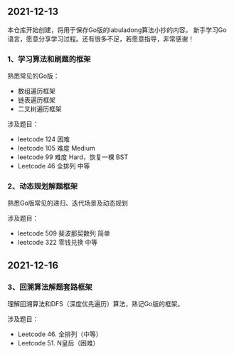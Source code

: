 ## 2021-12-13
本仓库开始创建，将用于保存Go版的labuladong算法小抄的内容。
新手学习Go语言，愿意分享学习过程。还有很多不足，若愿意指导，非常感谢！

### 1、学习算法和刷题的框架
熟悉常见的Go版：
- 数组遍历框架
- 链表遍历框架
- 二叉树遍历框架

涉及题目：  
* leetcode 124 困难
* leetcode 105 难度 Medium
* leetcode 99 难度 Hard，恢复一棵 BST
* Leetcode 46 全排列 中等

### 2、动态规划解题框架
熟悉Go版常见的递归、迭代场景及动态规划

涉及题目：
- leetcode 509 斐波那契数列 简单
- leetcode 322 零钱兑换 中等

## 2021-12-16
### 3、回溯算法解题套路框架
理解回溯算法和DFS（深度优先遍历）算法，熟记Go版的框架。

涉及题目：
- Leetcode 46. 全排列（中等）
- Leetcode 51. N皇后（困难）